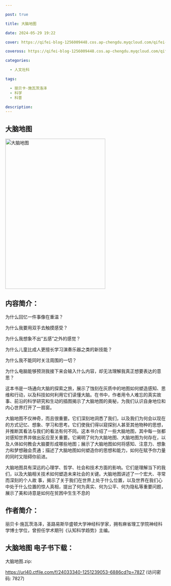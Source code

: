 ```yaml
---

post: true

title: 大脑地图

date: 2024-05-29 19:22

cover: https://qifei-blog-1256009448.cos.ap-chengdu.myqcloud.com/qifei-blog/650ee780c458853aef24c74c.jpg

coveross: https://qifei-blog-1256009448.cos.ap-chengdu.myqcloud.com/qifei-blog/650ee780c458853aef24c74c.jpg

categories:

  - 人文社科

tags:

  - 丽贝卡·施瓦茨洛泽
  - 科学
  - 科普

description:
---
```


## 大脑地图
<img alt="大脑地图 " class="aligncenter loading" data-was-processed="true" decoding="async" fetchpriority="high" height="471" src="https://qifei-blog-1256009448.cos.ap-chengdu.myqcloud.com/qifei-blog/650ee780c458853aef24c74c.jpg " style="cursor: zoom-in;" width="314"/>

## 内容简介：

为什么回忆一件事像在重温？<br/>

为什么我要用双手去触摸感受？<br/>

为什么我想象不出“五感”之外的感觉？<br/>

为什么儿童比成人更擅长学习演奏乐器之类的新技能？<br/>

为什么我不能同时关注周围的一切？<br/>

为什么电脑能够预测我接下来会输入什么内容，却无法理解我真正想要表达的意思？<br/>

这本书是一场通向大脑的探索之旅，展示了蚀刻在灰质中的地图如何塑造感知、思维和行动，以及科技如何利用它们读懂大脑。在书中，作者用令人难忘的真实故事、前沿的科学研究和生动的插图揭示了大脑地图的奥秘，为我们认识自身地位和内心世界打开了一扇窗。<br/>

大脑地图不仅神奇，而且很重要。它们深刻地洞悉了我们，以及我们为何会以现在的方式记忆、想象、学习和思考。它们使我们得以窥探别人甚至其他物种的思想，并推断其看法与我们的看法有何不同。这本书介绍了一些大脑地图，其中每一张都对感知世界并做出反应至关重要。它阐明了何为大脑地图、大脑地图为何存在，以及人体如何教会大脑要形成哪些地图；展示了大脑地图如何将感知、注意力、想象力和梦想融会贯通；描述了大脑地图如何塑造你的思想和能力，如何在赋予你力量的同时又阻碍你前进。<br/>

大脑地图具有深远的心理学、哲学、社会和技术方面的影响。它们是理解当下的我们，以及大脑相关技术如何塑造未来社会的关键。大脑地图讲述了一个宏大、寻常而深刻的个人故 事，揭示了关于我们在世界上处于什么位置，以及世界在我们心中处于什么位置的惊人真相，提出了何为真实、何为公平、何为隐私等重要问题，展示了美和诗意是如何在贫困中生生不息的

## 作者简介：

丽贝卡·施瓦茨洛泽，圣路易斯华盛顿大学神经科学家，拥有麻省理工学院神经科学博士学位，曾担任学术期刊《认知科学趋势》主编。

## 大脑地图 电子书下载：

大脑地图.zip: 

https://url40.ctfile.com/f/24033340-1251239053-6886cd?p=7827 (访问密码: 7827)
